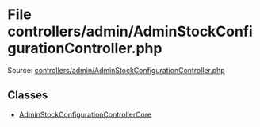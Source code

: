 File controllers/admin/AdminStockConfigurationController.php
=========
Source: [controllers/admin/AdminStockConfigurationController.php](https://github.com/PrestaShop/PrestaShop/blob/1.6.1.1/controllers/admin/AdminStockConfigurationController.php)


Classes
-------

* [AdminStockConfigurationControllerCore](class.AdminStockConfigurationControllerCore.md)

